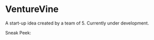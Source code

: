 # VentureVine

A start-up idea created by a team of 5. 
Currently under development. 

Sneak Peek: 


